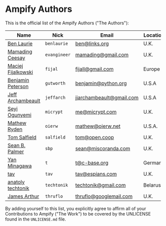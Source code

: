 Ampify Authors
==============

This is the official list of the Ampify Authors ("The Authors"):

<!-- Please keep this listing ordered by "Nick", thanks! -->

| Name                       | Nick               | Email                    | Location       |
| -------------------------- | ------------------ | ------------------------ | -------------- |
| [Ben Laurie]               | `benlaurie`        | ben@links.org            | U.K.           |
| [Mamading Ceesay]          | `evangineer`       | mamading@gmail.com       | U.K.           |
| [Maciej Fijalkowski]       | `fijal`            | fijall@gmail.com         | Europe         |
| [Benjamin Peterson]        | `gutworth`         | benjamin@python.org      | U.S.A          |
| [Jeff Archambeault]        | `jeffarch`         | jjarchambeault@gmail.com | U.S.A          |
| [Seyi Ogunyemi]            | `micrypt`          | me@micrypt.com           | U.K.           |
| [Mathew Ryden]             | `oierw`            | mathew@oierw.net         | U.S.A.         |
| [Tom Salfield]             | `salfield`         | tom@open.coop            | U.K.           |
| [Sean B. Palmer]           | `sbp`              | sean@miscoranda.com      | U.K.           |
| [Yan Minagawa]             | `t`                | t@c-base.org             | Germany        |
| [tav]                      | `tav`              | tav@espians.com          | U.K.           |
| [anatoly techtonik]        | `techtonik`        | techtonik@gmail.com      | Belarus        |
| [James Arthur]             | `thruflo`          | thruflo@googlemail.com   | U.K.           |

By adding yourself to this list, you explicitly agree to affirm all of your
Contributions to Ampify ("The Work") to be covered by the UNLICENSE found in
the `UNLICENSE.md` file.

<!-- Please keep these links in the same order as above, thanks! -->

[Ben Laurie]: https://github.com/benlaurie
[Mamading Ceesay]: https://github.com/evangineer
[Maciej Fijalkowski]: https://github.com/fijal
[Benjamin Peterson]: https://github.com/gutworth
[Jeff Archambeault]: https://github.com/jeffarch
[Seyi Ogunyemi]: https://github.com/micrypt
[Mathew Ryden]: https://github.com/oierw
[Tom Salfield]: https://github.com/salfield
[Sean B. Palmer]: https://github.com/sbp
[Yan Minagawa]: https://t.crew.c-base.org/
[tav]: https://github.com/tav
[anatoly techtonik]: https://github.com/techtonik
[James Arthur]: https://github.com/thruflo
